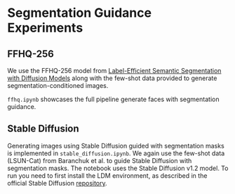 # Segmentation Guidance Experiments

## FFHQ-256
We use the FFHQ-256 model from [Label-Efficient Semantic Segmentation with Diffusion Models](https://github.com/yandex-research/ddpm-segmentation) along with the few-shot data provided to generate segmentation-conditioned images.

``ffhq.ipynb`` showcases the full pipeline generate faces with segmentation guidance.

## Stable Diffusion
Generating images using Stable Diffusion guided with segmentation masks is implemented in ``stable_diffusion.ipynb``. We again use the few-shot data (LSUN-Cat) from Baranchuk et al. to guide Stable Diffusion with segmentation masks. The notebook uses the Stable Diffusion v1.2 model. To run you need to first install the LDM environment, as described in the official Stable Diffusion [repository](https://github.com/CompVis/latent-diffusion).

